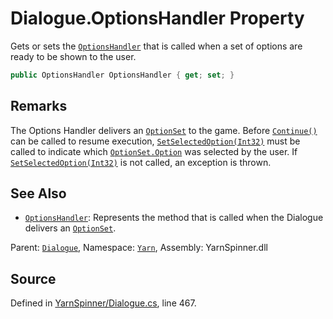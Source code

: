 # Dialogue.OptionsHandler Property

Gets or sets the [`OptionsHandler`](/api/csharp/yarn/optionshandler.md) that is
called when a set of options are ready to be shown to the user.


```csharp
public OptionsHandler OptionsHandler { get; set; }
```
## Remarks

The Options Handler delivers an [`OptionSet`](/api/csharp/yarn/optionset.md) to the
game. Before [`Continue()`](/api/csharp/yarn/dialogue.continue.md) can be called to resume
execution, [`SetSelectedOption(Int32)`](/api/csharp/yarn/dialogue.setselectedoption-system.int32-.md) must be called to
indicate which [`OptionSet.Option`](/api/csharp/yarn/optionset.option.md) was selected by
the user. If [`SetSelectedOption(Int32)`](/api/csharp/yarn/dialogue.setselectedoption-system.int32-.md) is not called, an
exception is thrown.




## See Also
* [`OptionsHandler`](/api/csharp/yarn/optionshandler.md): 
Represents the method that is called when the Dialogue delivers an
[`OptionSet`](/api/csharp/yarn/optionset.md).

<div class="class-metadata">

Parent: [`Dialogue`](/api/csharp/yarn/dialogue.md), Namespace: [`Yarn`](/api/csharp/yarn/README.md), Assembly: YarnSpinner.dll
</div>

## Source
Defined in [YarnSpinner/Dialogue.cs](https://github.com/YarnSpinnerTool/YarnSpinner//blob/develop/YarnSpinner/Dialogue.cs#L467), line 467.
